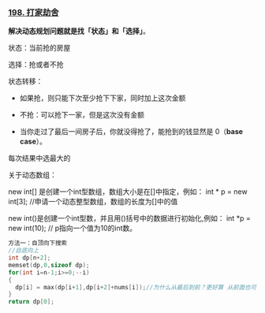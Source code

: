 ### [198. 打家劫舍](https://leetcode-cn.com/problems/house-robber/)

**解决动态规划问题就是找「状态」和「选择」**。

状态：当前抢的房屋

选择：抢或者不抢

状态转移：

- 如果抢，则只能下次至少抢下下家，同时加上这次金额
- 不抢：可以抢下一家，但是这次没有金额

- 当你走过了最后一间房子后，你就没得抢了，能抢到的钱显然是 0（**base case**）。

每次结果中选最大的

关于动态数组：

new int[] 是创建一个int型数组，数组大小是在[]中指定，例如：
int * p = new int[3]; //申请一个动态整型数组，数组的长度为[]中的值

new int()是创建一个int型数，并且用()括号中的数据进行初始化,例如：
int *p = new int(10); // p指向一个值为10的int数。



```cpp
方法一：自顶向下搜索
//自底向上
int dp[n+2];
memset(dp,0,sizeof dp);
for(int i=n-1;i>=0;--i)
{
  dp[i] = max(dp[i+1],dp[i+2]+nums[i]);//为什么从最后到前？更好算 从前面也可以
}
return dp[0];
```

